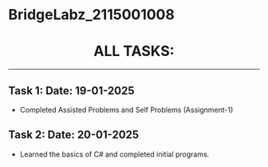 # BridgeLabz_2115001008
<h1 align="center">ALL TASKS:</h1>
<hr>

## Task 1: Date: 19-01-2025
- Completed Assisted Problems and Self Problems (Assignment-1)

## Task 2: Date: 20-01-2025
- Learned the basics of C# and completed initial programs.
